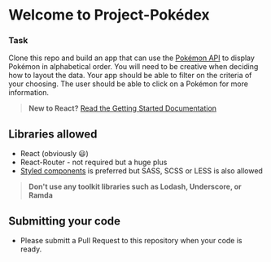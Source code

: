 # Welcome to Project-Pokédex

### Task

Clone this repo and build an app that can use the 
[Pokémon API](https://pokeapi.co/) to display Pokémon in 
alphabetical order.
You will need to be creative when deciding how to layout the data.
Your app should be able to filter on the criteria of your choosing.
The user should be able to click on a Pokémon for more information.

> **New to React?** [Read the Getting Started Documentation](https://reactjs.org/docs/hello-world.html)

## Libraries allowed

* React (obviously 😃)
* React-Router - not required but a huge plus
* [Styled components](https://www.styled-components.com/) is preferred but SASS, SCSS or LESS is also allowed

> **Don't use any toolkit libraries such as Lodash, Underscore, or Ramda**

## Submitting your code

* Please submitt a Pull Request to this repository when your code is ready.
